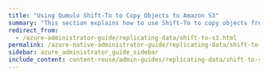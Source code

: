 ```yaml
---
title: "Using Qumulo Shift-To to Copy Objects to Amazon S3"
summary: "This section explains how to use Shift-To to copy objects from a directory in a Qumulo cluster to a folder in an Amazon Simple Storage Service (Amazon S3) bucket and how to manage Shift relationships."
redirect_from:
  - /azure-administrator-guide/replicating-data/shift-to-s3.html
permalink: /azure-native-administrator-guide/replicating-data/shift-to-s3.html
sidebar: azure_administrator_guide_sidebar
include_content: content-reuse/admin-guides/replicating-data/shift-to-s3.md
---
```


